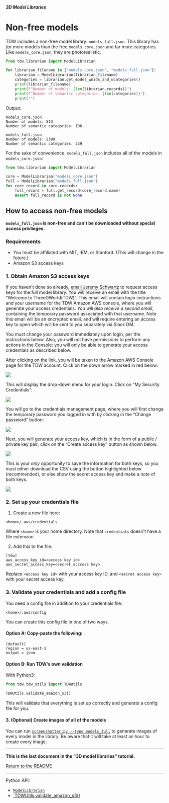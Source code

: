 ##### 3D Model Libraries

# Non-free models

TDW includes a non-free model library: `models_full.json`. This library has *far* more models than the free `models_core.json` and far more categories. Like `models_core.json`, they are photorealistic.

```python
from tdw.librarian import ModelLibrarian

for librarian_filename in ["models_core.json", "models_full.json"]:
    librarian = ModelLibrarian(librarian_filename)
    categories = librarian.get_model_wnids_and_wcategories()
    print(librarian_filename)
    print(f"Number of models: {len(librarian.records)}")
    print(f"Number of semantic categories: {len(categories)}")
    print("")
```

Output:

```
models_core.json
Number of models: 513
Number of semantic categories: 106

models_full.json
Number of models: 2399
Number of semantic categories: 239
```

For the sake of convenience, `models_full.json` includes all of the models in `models_core.json`:

```python
from tdw.librarian import ModelLibrarian

core = ModelLibrarian("models_core.json")
full = ModelLibrarian("models_full.json")
for core_record in core.records:
    full_record = full.get_record(core_record.name)
    assert full_record is not None
```

## How to access non-free models

**`models_full.json` is non-free and can't be downloaded without special access privlieges.**

### Requirements

- You must be affiliated with MIT, IBM, or Stanford. (This will change in the future.)
- Amazon S3 access keys

### 1. Obtain Amazon S3 access keys

If you haven't done so already, [email Jeremy Schwartz](mailto:jeremyes@mit.edu) to request access keys for the full model library. You will receive an email with the title “Welcome to ThreeDWorld(TDW)”. This email will contain login instructions and your username for the TDW Amazon AWS console, where you will generate your access credentials. _You will also receive a second email_, containing the temporary password associated with that username. Note this email will be an encrypted email, and will require entering an access key to open which will be sent to you separately via Slack DM. 

You must change your password immediately upon login, per the instructions below.  Also, you will not have permissions to perform any actions in the Console; you will only be able to generate your access credentials as described below.

After clicking on the link, you will be taken to the Amazon AWS Console page for the TDW account. Click on the down arrow marked in red below:

![](images/non_free_models/screen1.jpg)

This will display the drop-down menu for your login. Click on “My Security Credentials”:

![](images/non_free_models/screen2.jpg)

You will go to the credentials management page, where you will first change the temporary password you logged in with by clicking in the “Change password” button:

![](images/non_free_models/screen3.jpg)

Next, you will generate your access key, which is in the form of a public / private key pair; click on the “Create access key” button as shown below. 

![](images/non_free_models/screen3b.jpg)

This is your _only_ opportunity to save the information for both keys, so you must either download the CSV using the button highlighted below (recommended), or else show the secret access key and make a note of both keys.

![](images/non_free_models/screen4.jpg)

### 2. Set up your credentials file

1. Create a new file here:

```
<home>/.aws/credentials
```

Where `<home>` is your home directory. Note that `credentials` doesn't have a file extension.

2. Add this to the file:

```
[tdw]
aws_access_key_id=<access key id>
aws_secret_access_key=<secret acccess key>
```

Replace `<access key id>` with your access key ID, and `<secret access key>` with your secret access key.

### 3. Validate your credentials and add a config file

You need a config file in addition to your credentials file:

```
<home>/.aws/config
```

You can create this config file in one of two ways.

#### Option A: Copy-paste the following:

```
[default]
region = us-east-1
output = json
```

#### Option B: Run TDW's own validation

With Python3:

```python
from tdw.tdw_utils import TDWUtils

TDWUtils.validate_amazon_s3()
```

This will validate that everything is set up correctly and generate a config file for you.

#### 3. (Optional) Create images of all of the models

You can run [`screenshotter.py --type models_full`](../core_concepts/objects.md) to generate images of every model in the library. Be aware that it will take at least an hour to create every image.

***

**This is the last document in the "3D model libraries" tutorial.**

[Return to the README](../../../README.md)

***

Python API:

- [`ModelLibrarian`](../../python/librarian/model_librarian.md)
- [`TDWUtils.validate_amazon_s3()](../../python/tdw_utils.md)

